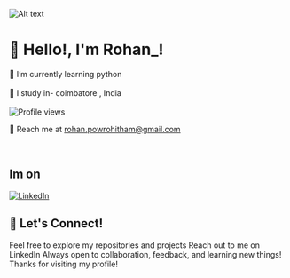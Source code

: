 ![Alt text](/imag4.png)
# 👋 Hello!, I'm Rohan_!


🌱 I’m currently learning python <br><br>
📍 I study in- coimbatore , India <br><br>
![Profile views](https://counter.kuber.studio/rox4545/hacker/count.svg)
<p>📧 Reach me at <a href="rohan.powrohitham@gmail.com">rohan.powrohitham@gmail.com</a></p><br>

## Im on
[![LinkedIn](https://img.shields.io/badge/LinkedIn-%230077B5.svg?logo=linkedin&logoColor=white)](www.linkedin.com/in/powrohitham-rohan-5b906a301)

## 🙌 Let's Connect!
Feel free to explore my repositories and projects
Reach out to me on LinkedIn
Always open to collaboration, feedback, and learning new things!
Thanks for visiting my profile!
